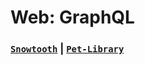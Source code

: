 # Web: GraphQL

### [`Snowtooth`](https://snowtooth.moonhighway.com/) | [`Pet-Library`](https://pet-library.moonhighway.com/)